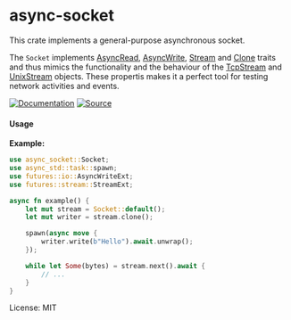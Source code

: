 # async-socket

This crate implements a general-purpose asynchronous socket.

The `Socket` implements [AsyncRead], [AsyncWrite], [Stream] and [Clone]
traits and thus mimics the functionality and the behaviour of the
[TcpStream] and [UnixStream] objects. These propertis makes it a perfect
tool for testing network activities and events.

[![Documentation](https://img.shields.io/badge/-Documentation-blue?style=for-the-badge&logo=Rust)](https://docs.rs/async-socket)
[![Source](https://img.shields.io/badge/-Source-lightgrey?style=for-the-badge&logo=GitHub)](https://github.com/xpepermint/async-socket-rs)

#### Usage

**Example:**

```rust
use async_socket::Socket;
use async_std::task::spawn;
use futures::io::AsyncWriteExt;
use futures::stream::StreamExt;

async fn example() {
    let mut stream = Socket::default();
    let mut writer = stream.clone();

    spawn(async move {
        writer.write(b"Hello").await.unwrap();
    });

    while let Some(bytes) = stream.next().await {
        // ...
    }
}
```

[AsyncRead]: https://docs.rs/futures/latest/futures/prelude/trait.AsyncRead.html
[AsyncWrite]: https://docs.rs/futures/latest/futures/prelude/trait.AsyncWrite.html
[Stream]: https://docs.rs/futures/latest/futures/prelude/trait.Stream.html
[Clone]: https://doc.rust-lang.org/std/clone/trait.Clone.html
[TcpStream]: https://docs.rs/async-std/latest/async_std/net/struct.TcpStream.html
[UnixStream]: https://docs.rs/async-std/latest/async_std/os/unix/net/struct.UnixStream.html

License: MIT

